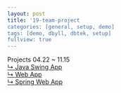 ```yaml
---
layout: post
title: '19-team-project
categories: [general, setup, demo]
tags: [demo, dbyll, dbtek, setup]
fullview: true
---
```


Projects 04.22 ~ 11.15<br>
[↳ Java Swing App](https://jnuho.github.io/food)<br>
[↳ Web App](https://jnuho.github.io/parking)<br>
[↳ Spring Web App](https://jnuho.github.io/developmental)<br>

